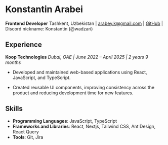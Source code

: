 # Konstantin Arabei

**Frontend Developer**
Tashkent, Uzbekistan | <arabey.k@gmail.com> | [GitHub](https://github.com/wadzari) | Discord nickname: Konstantin (@wadzari)

## Experience

**Koop Technologies**
*Dubai, OAE | June 2022 – April 2025 | 2 years 9 months*

* Developed and maintained web-based applications using React, JavaScript, and TypeScript.

* Created reusable UI components, improving consistency across the product and reducing development time for new features.

## Skills

* **Programming Languages**: JavaScript, TypeScript
* **Frameworks and Libraries**: React, Nextjs, Tailwind CSS, Ant Design, React Query
* **Tools**: Git, Jira
